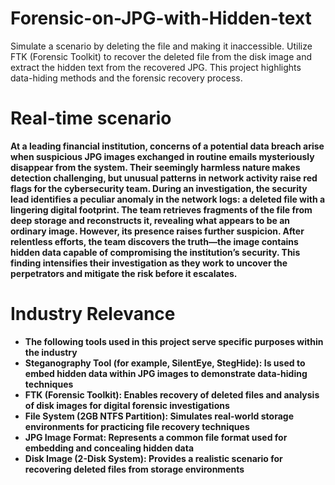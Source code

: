 # Forensic-on-JPG-with-Hidden-text
Simulate a scenario by deleting the file and making it inaccessible. Utilize FTK (Forensic Toolkit) to recover the deleted file from the disk image and extract the hidden text from the recovered JPG. This project highlights data-hiding methods and the forensic recovery process. <b>
# Real-time scenario
At a leading financial institution, concerns of a potential data breach arise when suspicious JPG images exchanged in routine emails mysteriously disappear from the system. Their seemingly harmless nature makes detection challenging, but unusual patterns in network activity raise red flags for the cybersecurity team. <b>
During an investigation, the security lead identifies a peculiar anomaly in the network logs: a deleted file with a lingering digital footprint. The team retrieves fragments of the file from deep storage and reconstructs it, revealing what appears to be an ordinary image. However, its presence raises further suspicion. <b>
After relentless efforts, the team discovers the truth—the image contains hidden data capable of compromising the institution’s security. This finding intensifies their investigation as they work to uncover the perpetrators and mitigate the risk before it escalates. <b>
# Industry Relevance
* The following tools used in this project serve specific purposes within the industry <b>
* Steganography Tool (for example, SilentEye, StegHide): Is used to embed hidden data within JPG images to demonstrate data-hiding techniques <b>
* FTK (Forensic Toolkit): Enables recovery of deleted files and analysis of disk images for digital forensic investigations <b>
* File System (2GB NTFS Partition): Simulates real-world storage environments for practicing file recovery techniques <b>
* JPG Image Format: Represents a common file format used for embedding and concealing hidden data <b>
* Disk Image (2-Disk System): Provides a realistic scenario for recovering deleted files from storage environments <b>
